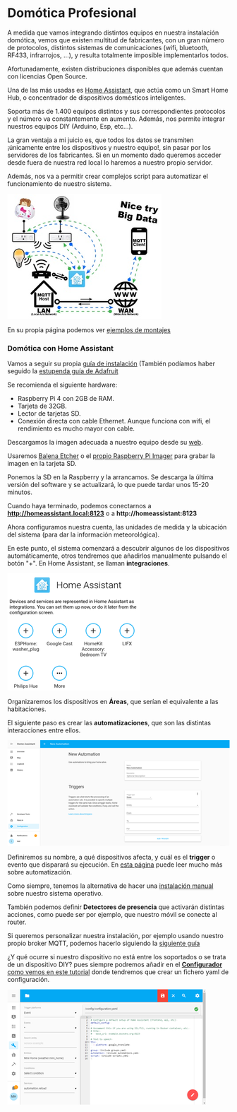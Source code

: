 # Domótica Profesional

A medida que vamos integrando distintos equipos en nuestra instalación domótica, vemos que existen multitud de fabricantes, con un gran número de protocolos, distintos sistemas de comunicaciones (wifi, bluetooth, RF433, infrarrojos, ...), y resulta totalmente imposible implementarlos todos.

Afortunadamente, existen distribuciones disponibles que además cuentan con licencias Open Source. 

Una de las más usadas es [Home Assistant](https://home-assistant.io), que actúa como un Smart Home Hub, o concentrador de dispositivos domésticos inteligentes. 

Soporta más de 1.400 equipos distintos y sus correspondientes protocolos y el número va constantemente en aumento. Además, nos permite integrar nuestros equipos DIY (Arduino, Esp, etc...).

La gran ventaja a mi juicio es, que todos los datos se transmiten ¡únicamente entre los dispositivos y nuestro equipo!, sin pasar por los servidores de los fabricantes. Si en un momento dado queremos acceder desde fuera de nuestra red local lo haremos a nuestro propio servidor.

Además, nos va a permitir crear complejos script para automatizar el funcionamiento de nuestro sistema.

![Arquitectura Home Assistant](./images/internet_of_things___iot_Network_Hassio_reducida_350.jpg)

En su propia página podemos ver [ejemplos de montajes](https://www.home-assistant.io/cookbook/)

### Domótica con Home Assistant

Vamos a seguir su propia [guía de instalación](https://www.home-assistant.io/getting-started/) (También podíamos haber seguido la [estupenda guía de Adafruit](https://learn.adafruit.com/set-up-home-assistant-with-a-raspberry-pi?view=all)

Se recomienda el siguiente hardware:

* Raspberry Pi 4 con 2GB de RAM.
* Tarjeta de 32GB.
* Lector de tarjetas SD.
* Conexión directa con cable Ethernet. Aunque funciona con wifi, el rendimiento es mucho mayor con cable.

Descargamos la imagen adecuada a nuestro equipo desde su [web](https://www.home-assistant.io/hassio/installation/).

Usaremos [Balena Etcher](https://www.balena.io/etcher/) o el [propio Raspberry Pi Imager](https://www.raspberrypi.com/software/) para grabar la imagen en la tarjeta SD.

Ponemos la SD en la Raspberry y la arrancamos. Se descarga la última versión del software y se actualizará, lo que puede tardar unos 15-20 minutos.

Cuando haya terminado, podemos conectarnos a **http://homeassistant.local:8123** o a **http://homeassistant:8123**

Ahora configuramos nuestra cuenta, las unidades de medida y la ubicación del sistema (para dar la información meteorológica).

En este punto, el sistema comenzará a descubrir algunos de los dispositivos automáticamente, otros tendremos que añadirlos manualmente pulsando el botón "+". En Home Assistant, se llaman **integraciones**.

![Dispositivos](./images/devices_reducida_300.png)


Organizaremos los dispositivos en **Áreas**, que serían el equivalente a las habitaciones.

El siguiente paso es crear las **automatizaciones**, que son las distintas interacciones entre ellos.

![Automatizaciones](./images/new-automation_reducida_600.png)

Definiremos su nombre, a qué dispositivos afecta, y cuál es el **trigger** o evento que disparará su ejecución. En [esta página](https://www.home-assistant.io/getting-started/automation/) puede leer mucho más sobre automatización.

Como siempre, tenemos la alternativa de hacer una [instalación manual](https://www.home-assistant.io/docs/installation/raspberry-pi/) sobre nuestro sistema operativo.

También podemos definir **Detectores de presencia** que activarán distintas acciones, como puede ser por ejemplo, que nuestro móvil se conecte al router.

Si queremos personalizar nuestra instalación, por ejemplo usando nuestro propio broker MQTT, podemos hacerlo siguiendo la [siguiente guía](https://learn.adafruit.com/set-up-home-assistant-with-a-raspberry-pi/mqtt-setup)

¿Y qué ocurre si nuestro dispositivo no está entre los soportados o se trata de un dispositivo DIY? pues siempre podremos añadir en el [**Configurador** como vemos en este tutorial](https://learn.adafruit.com/set-up-home-assistant-with-a-raspberry-pi/configuration-yaml) donde tendremos que crear un fichero yaml de configuración.

![Configuración dispositivo DIY](./images/internet_of_things___iot_Config7_reducida_450.png)

